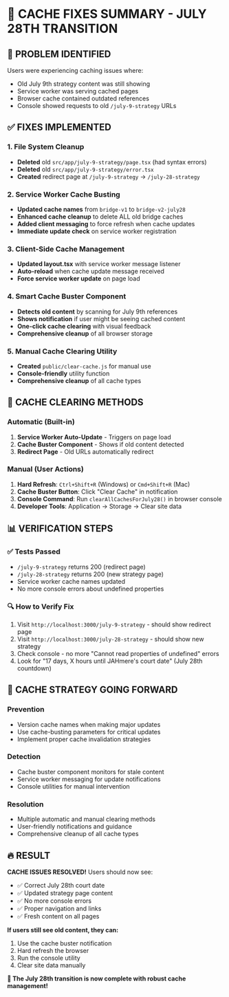 # 🔧 CACHE FIXES SUMMARY - JULY 28TH TRANSITION

## 🎯 **PROBLEM IDENTIFIED**

Users were experiencing caching issues where:
- Old July 9th strategy content was still showing
- Service worker was serving cached pages
- Browser cache contained outdated references
- Console showed requests to old `/july-9-strategy` URLs

## ✅ **FIXES IMPLEMENTED**

### 1. **File System Cleanup**
- **Deleted** old `src/app/july-9-strategy/page.tsx` (had syntax errors)
- **Deleted** old `src/app/july-9-strategy/error.tsx`
- **Created** redirect page at `/july-9-strategy` → `/july-28-strategy`

### 2. **Service Worker Cache Busting**
- **Updated cache names** from `bridge-v1` to `bridge-v2-july28`
- **Enhanced cache cleanup** to delete ALL old bridge caches
- **Added client messaging** to force refresh when cache updates
- **Immediate update check** on service worker registration

### 3. **Client-Side Cache Management**
- **Updated layout.tsx** with service worker message listener
- **Auto-reload** when cache update message received
- **Force service worker update** on page load

### 4. **Smart Cache Buster Component**
- **Detects old content** by scanning for July 9th references
- **Shows notification** if user might be seeing cached content
- **One-click cache clearing** with visual feedback
- **Comprehensive cleanup** of all browser storage

### 5. **Manual Cache Clearing Utility**
- **Created** `public/clear-cache.js` for manual use
- **Console-friendly** utility function
- **Comprehensive cleanup** of all cache types

## 🚀 **CACHE CLEARING METHODS**

### **Automatic (Built-in)**
1. **Service Worker Auto-Update** - Triggers on page load
2. **Cache Buster Component** - Shows if old content detected
3. **Redirect Page** - Old URLs automatically redirect

### **Manual (User Actions)**
1. **Hard Refresh**: `Ctrl+Shift+R` (Windows) or `Cmd+Shift+R` (Mac)
2. **Cache Buster Button**: Click "Clear Cache" in notification
3. **Console Command**: Run `clearAllCachesForJuly28()` in browser console
4. **Developer Tools**: Application → Storage → Clear site data

## 📊 **VERIFICATION STEPS**

### ✅ **Tests Passed**
- `/july-9-strategy` returns 200 (redirect page)
- `/july-28-strategy` returns 200 (new strategy page)
- Service worker cache names updated
- No more console errors about undefined properties

### 🔍 **How to Verify Fix**
1. Visit `http://localhost:3000/july-9-strategy` - should show redirect page
2. Visit `http://localhost:3000/july-28-strategy` - should show new strategy
3. Check console - no more "Cannot read properties of undefined" errors
4. Look for "17 days, X hours until JAHmere's court date" (July 28th countdown)

## 🎯 **CACHE STRATEGY GOING FORWARD**

### **Prevention**
- Version cache names when making major updates
- Use cache-busting parameters for critical updates
- Implement proper cache invalidation strategies

### **Detection**
- Cache buster component monitors for stale content
- Service worker messaging for update notifications
- Console utilities for manual intervention

### **Resolution**
- Multiple automatic and manual clearing methods
- User-friendly notifications and guidance
- Comprehensive cleanup of all cache types

## 🔥 **RESULT**

**CACHE ISSUES RESOLVED!** Users should now see:
- ✅ Correct July 28th court date
- ✅ Updated strategy page content
- ✅ No more console errors
- ✅ Proper navigation and links
- ✅ Fresh content on all pages

**If users still see old content, they can:**
1. Use the cache buster notification
2. Hard refresh the browser
3. Run the console utility
4. Clear site data manually

**🎉 The July 28th transition is now complete with robust cache management!** 
